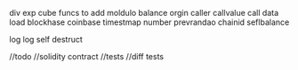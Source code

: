 div
exp
cube
funcs to add
moldulo
balance
orgin
caller
callvalue
call data load
blockhase
coinbase
timestmap
number
prevrandao
chainid
seflbalance

log
log
self destruct


//todo
//solidity contract
//tests
//diff tests
